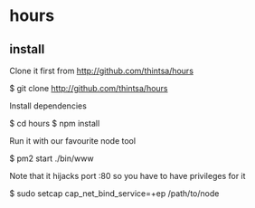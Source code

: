 # hours

## install

Clone it first from http://github.com/thintsa/hours

$ git clone http://github.com/thintsa/hours

Install dependencies

$ cd hours
$ npm install

Run it with our favourite node tool

$ pm2 start ./bin/www

Note that it hijacks port :80 so you have to have privileges for it

$ sudo setcap cap_net_bind_service=+ep /path/to/node
